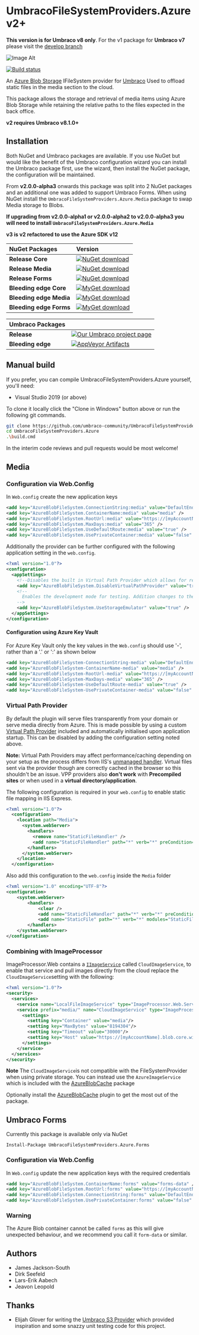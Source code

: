 # UmbracoFileSystemProviders.Azure v2+

**This version is for Umbraco v8 only**. For the v1 package for **Umbraco v7** please visit the [develop branch](https://github.com/umbraco-community/UmbracoFileSystemProviders.Azure/tree/develop)

![Image Alt](build/assets/logo/azure-logo-256.png)

[![Build status](https://ci.appveyor.com/api/projects/status/oicfg95tvptrhntn/branch/develop-umbraco-version-8?svg=true)](https://ci.appveyor.com/project/Umbraco-Community/umbracofilesystemproviders-azure/branch/develop-umbraco-version-8)

An [Azure Blob Storage](http://azure.microsoft.com/en-gb/develop/net/) IFileSystem provider for [Umbraco](https://umbraco.com) 
Used to offload static files in the media section to the cloud.

This package allows the storage and retrieval of media items using Azure Blob Storage while retaining the relative paths to the files expected in the back office.

**v2 requires Umbraco v8.1.0+**



## Installation

Both NuGet and Umbraco packages are available. If you use NuGet but would like the benefit of the Umbraco configuration wizard you can install the Umbraco package first, use the wizard, then install the NuGet package, the configuration will be maintained.

From **v2.0.0-alpha3** onwards this package was split into 2 NuGet packages and an additional one was added to support Umbraco Forms. When using NuGet install the `UmbracoFileSystemProviders.Azure.Media` package to swap Media storage to Blobs.

**If upgrading from v2.0.0-alpha1 or v2.0.0-alpha2 to v2.0.0-alpha3 you will need to install `UmbracoFileSystemProviders.Azure.Media`**

**v3 is v2 refactored to use the Azure SDK v12**

|NuGet Packages    |Version           |
|:-----------------|:-----------------|
|**Release Core**|[![NuGet download](http://img.shields.io/nuget/vpre/UmbracoFileSystemProviders.Azure.svg)](https://www.nuget.org/packages/UmbracoFileSystemProviders.Azure/)|[![NuGet count](https://img.shields.io/nuget/dt/UmbracoFileSystemProviders.Azure.svg)](https://www.nuget.org/packages/UmbracoFileSystemProviders.Azure/)|
|**Release Media**|[![NuGet download](http://img.shields.io/nuget/vpre/UmbracoFileSystemProviders.Azure.Media.svg)](https://www.nuget.org/packages/UmbracoFileSystemProviders.Azure.Media/)|[![NuGet count](https://img.shields.io/nuget/dt/UmbracoFileSystemProviders.Azure.Media.svg)](https://www.nuget.org/packages/UmbracoFileSystemProviders.Azure.Media/)|
|**Release Forms**|[![NuGet download](http://img.shields.io/nuget/vpre/UmbracoFileSystemProviders.Azure.Forms.svg)](https://www.nuget.org/packages/UmbracoFileSystemProviders.Azure.Forms/)|[![NuGet count](https://img.shields.io/nuget/dt/UmbracoFileSystemProviders.Azure.Forms.svg)](https://www.nuget.org/packages/UmbracoFileSystemProviders.Azure.Forms/)|
|**Bleeding edge Core**|[![MyGet download](https://img.shields.io/myget/umbraco-packages/vpre/UmbracoFileSystemProviders.Azure.svg)](https://www.myget.org/feed/umbraco-packages/package/nuget/UmbracoFileSystemProviders.Azure)|[![MyGet count](https://img.shields.io/myget/umbraco-packages/dt/UmbracoFileSystemProviders.Azure.svg)](https://www.myget.org/feed/umbraco-packages/package/nuget/UmbracoFileSystemProviders.Azure)|
|**Bleeding edge Media**|[![MyGet download](https://img.shields.io/myget/umbraco-packages/vpre/UmbracoFileSystemProviders.Azure.Media.svg)](https://www.myget.org/feed/umbraco-packages/package/nuget/UmbracoFileSystemProviders.Azure.Media)|[![MyGet count](https://img.shields.io/myget/umbraco-packages/dt/UmbracoFileSystemProviders.Azure.Media.svg)](https://www.myget.org/feed/umbraco-packages/package/nuget/UmbracoFileSystemProviders.Azure.Media)|
|**Bleeding edge Forms**|[![MyGet download](https://img.shields.io/myget/umbraco-packages/vpre/UmbracoFileSystemProviders.Azure.Forms.svg)](https://www.myget.org/feed/umbraco-packages/package/nuget/UmbracoFileSystemProviders.Azure.Forms)|[![MyGet count](https://img.shields.io/myget/umbraco-packages/dt/UmbracoFileSystemProviders.Azure.Forms.svg)](https://www.myget.org/feed/umbraco-packages/package/nuget/UmbracoFileSystemProviders.Azure.Forms)|

|Umbraco Packages  |                  |
|:-----------------|:-----------------|
|**Release**|[![Our Umbraco project page](https://img.shields.io/badge/our-umbraco-orange.svg)](https://our.umbraco.org/projects/collaboration/umbracofilesystemprovidersazure/) 
|**Bleeding edge**| [![AppVeyor Artifacts](https://img.shields.io/badge/appveyor-umbraco-orange.svg)](https://ci.appveyor.com/project/Umbraco-Community/umbracofilesystemproviders-azure/build/artifacts)

## Manual build

If you prefer, you can compile UmbracoFileSystemProviders.Azure yourself, you'll need:

* Visual Studio 2019 (or above)

To clone it locally click the "Clone in Windows" button above or run the following git commands.

```bash
git clone https://github.com/umbraco-community/UmbracoFileSystemProviders.Azure
cd UmbracoFileSystemProviders.Azure
.\build.cmd
```

In the interim code reviews and pull requests would be most welcome!

## Media

### Configuration via Web.Config

In `Web.config` create the new application keys 

```xml
<add key="AzureBlobFileSystem.ConnectionString:media" value="DefaultEndpointsProtocol=https;AccountName=[myAccountName];AccountKey=[myAccountKey]" />
<add key="AzureBlobFileSystem.ContainerName:media" value="media" />
<add key="AzureBlobFileSystem.RootUrl:media" value="https://[myAccountName].blob.core.windows.net/" />
<add key="AzureBlobFileSystem.MaxDays:media" value="365" />
<add key="AzureBlobFileSystem.UseDefaultRoute:media" value="true" />
<add key="AzureBlobFileSystem.UsePrivateContainer:media" value="false" />
```

Additionally the provider can be further configured with the following application setting in the `web.config`.

```xml
<?xml version="1.0"?>
<configuration>
  <appSettings>
    <!--Disables the built in Virtual Path Provider which allows for relative paths-->
    <add key="AzureBlobFileSystem.DisableVirtualPathProvider" value="true" />
    <!--
      Enables the development mode for testing. Addition changes to the FileSystemProviders.config are also required
    -->
    <add key="AzureBlobFileSystem.UseStorageEmulator" value="true" />
  </appSettings>
</configuration>
```
#### Configuration using Azure Key Vault 
For Azure Key Vault only the key values in the `Web.config` should use '-', rather than a '.' or ':' as shown below
```xml
<add key="AzureBlobFileSystem-ConnectionString-media" value="DefaultEndpointsProtocol=https;AccountName=[myAccountName];AccountKey=[myAccountKey]" />
<add key="AzureBlobFileSystem-ContainerName-media" value="media" />
<add key="AzureBlobFileSystem-RootUrl-media" value="https://[myAccountName].blob.core.windows.net/" />
<add key="AzureBlobFileSystem-MaxDays-media" value="365" />
<add key="AzureBlobFileSystem-UseDefaultRoute-media" value="true" />
<add key="AzureBlobFileSystem-UsePrivateContainer-media" value="false" />
```




### Virtual Path Provider
By default the plugin will serve files transparently from your domain or serve media directly from Azure. This is made possible by using a custom [Virtual Path Provider](https://msdn.microsoft.com/en-us/library/system.web.hosting.virtualpathprovider%28v=vs.110%29.aspx) included and automatically initialised upon application startup. This can be disabled by adding the configuration setting noted above.

**Note:** Virtual Path Providers may affect performance/caching depending on your setup as the process differs from IIS's [unmanaged handler](http://www.paraesthesia.com/archive/2011/05/02/when-staticfilehandler-is-not-staticfilehandler.aspx/). Virtual files sent via the provider though are correctly cached in the browser so this shouldn't be an issue. VPP providers also **don't work** with **Precompiled sites** or when used in a **virtual directory/application**.

The following configuration is required in your `web.config` to enable static file mapping in IIS Express.

```xml
<?xml version="1.0"?>
  <configuration>
    <location path="Media">
      <system.webServer>
        <handlers>
          <remove name="StaticFileHandler" />
          <add name="StaticFileHandler" path="*" verb="*" preCondition="integratedMode" type="System.Web.StaticFileHandler" />
        </handlers>
      </system.webServer>
    </location>
  </configuration>
```

Also add this configuration to the `web.config` inside the `Media` folder

```xml
<?xml version="1.0" encoding="UTF-8"?>
<configuration>
	<system.webServer>
		<handlers>
			<clear />
			<add name="StaticFileHandler" path="*" verb="*" preCondition="integratedMode" type="System.Web.StaticFileHandler" />
			<add name="StaticFile" path="*" verb="*" modules="StaticFileModule,DefaultDocumentModule,DirectoryListingModule" resourceType="Either" requireAccess="Read" />
		</handlers>
	</system.webServer>
</configuration>
```
  
### Combining with ImageProcessor

ImageProcessor.Web contains a [`IImageService`](http://imageprocessor.org/imageprocessor-web/extending/#iimageservice) called `CloudImageService`, to enable that service and pull images directly from 
the cloud replace the `CloudImageService`setting with the following:

```xml
<?xml version="1.0"?>
<security>
  <services>
    <service name="LocalFileImageService" type="ImageProcessor.Web.Services.LocalFileImageService, ImageProcessor.Web"/>
    <service prefix="media/" name="CloudImageService" type="ImageProcessor.Web.Services.CloudImageService, ImageProcessor.Web">
      <settings>
        <setting key="Container" value="media"/>
        <setting key="MaxBytes" value="8194304"/>
        <setting key="Timeout" value="30000"/>
        <setting key="Host" value="https://[myAccountName].blob.core.windows.net/"/>
      </settings>
    </service>
  </services>  
</security>
```
**Note** The `CloudImageService`is not compatible with the FileSystemProvider when using private storage. You can instead use the `AzureImageService` which is included with the [AzureBlobCache](http://imageprocessor.org/imageprocessor-web/plugins/azure-blob-cache/) package

Optionally install the [AzureBlobCache](http://imageprocessor.org/imageprocessor-web/plugins/azure-blob-cache/) plugin to get the most out of the package.

## Umbraco Forms

Currently this package is available only via NuGet

    Install-Package UmbracoFileSystemProviders.Azure.Forms

### Configuration via Web.Config

In `Web.config` update the new application keys with the required credentials

```xml
<add key="AzureBlobFileSystem.ContainerName:forms" value="forms-data" />
<add key="AzureBlobFileSystem.RootUrl:forms" value="https://[myAccountName].blob.core.windows.net/" />
<add key="AzureBlobFileSystem.ConnectionString:forms" value="DefaultEndpointsProtocol=https;AccountName=[myAccountName];AccountKey=[myAccountKey]" />
<add key="AzureBlobFileSystem.UsePrivateContainer:forms" value="false" />
```

### Warning

The Azure Blob container cannot be called `forms` as this will give unexpected behaviour, and we recommend you call it `form-data` or similar.

## Authors

 - James Jackson-South
 - Dirk Seefeld
 - Lars-Erik Aabech
 - Jeavon Leopold

## Thanks
 - Elijah Glover for writing the [Umbraco S3 Provider](https://github.com/ElijahGlover/Umbraco-S3-Provider) which provided inspiration and some snazzy unit testing code for this project.

